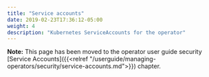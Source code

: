```yaml
---
title: "Service accounts"
date: 2019-02-23T17:36:12-05:00
weight: 4
description: "Kubernetes ServiceAccounts for the operator"
---
```


**Note:** This page has been moved to the operator user guide security [Service Accounts]({{<relref "/userguide/managing-operators/security/service-accounts.md">}}) chapter.
